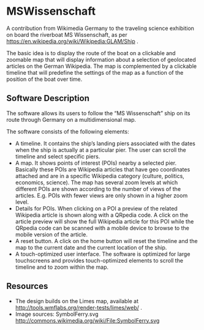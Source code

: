 # MSWissenschaft

A contribution from Wikimedia Germany to the traveling science exhibition on board the riverboat MS Wissenschaft, as per https://en.wikipedia.org/wiki/Wikipedia:GLAM/Ship .

The basic idea is to display the route of the boat on a clickable and zoomable map that will display information about a selection of geolocated articles on the German Wikipedia. The map is complemented by a clickable timeline that will predefine the settings of the map as a function of the position of the boat over time.

## Software Description

The software allows its users to follow the “MS Wissenschaft” ship on its route through Germany on a multidimensional map.

The software consists of the following elements:
* A timeline. It contains the ship’s landing piers associated with the dates when the ship is actually at a particular pier. The user can scroll the timeline and select specific piers.
* A map. It shows points of interest (POIs) nearby a selected pier. Basically these POIs are Wikipedia articles that have geo coordinates attached and are in a specific Wikipedia category (culture, politics, economics, science). The map has several zoom levels at which different POIs are shown according to the number of views of the articles. E.g. POIs with fewer views are only shown in a higher zoom level.
* Details for POIs. When clicking on a POI a preview of the related Wikipedia article is shown along with a QRpedia code. A click on the article preview will show the full Wikipedia article for this POI while the QRpedia code can be scanned with a mobile device to browse to the mobile version of the article.
* A reset button. A click on the home button will reset the timeline and the map to the current date and the current location of the ship.
* A touch-optimized user interface. The software is optimized for large touchscreens and provides touch-optimized elements to scroll the timeline and to zoom within the map.


## Resources
* The design builds on the Limes map, available at http://tools.wmflabs.org/render-tests/limes/web/ .
* Image sources: SymbolFerry.svg http://commons.wikimedia.org/wiki/File:SymbolFerry.svg
